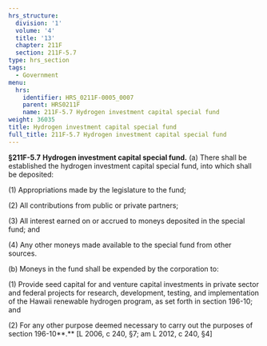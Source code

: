```yaml
---
hrs_structure:
  division: '1'
  volume: '4'
  title: '13'
  chapter: 211F
  section: 211F-5.7
type: hrs_section
tags:
  - Government
menu:
  hrs:
    identifier: HRS_0211F-0005_0007
    parent: HRS0211F
    name: 211F-5.7 Hydrogen investment capital special fund
weight: 36035
title: Hydrogen investment capital special fund
full_title: 211F-5.7 Hydrogen investment capital special fund
---
```

**§211F-5.7** **Hydrogen investment capital special fund.** (a) There shall be established the hydrogen investment capital special fund, into which shall be deposited:

(1) Appropriations made by the legislature to the fund;

(2) All contributions from public or private partners;

(3) All interest earned on or accrued to moneys deposited in the special fund; and

(4) Any other moneys made available to the special fund from other sources.

(b) Moneys in the fund shall be expended by the corporation to:

(1) Provide seed capital for and venture capital investments in private sector and federal projects for research, development, testing, and implementation of the Hawaii renewable hydrogen program, as set forth in section 196-10; and

(2) For any other purpose deemed necessary to carry out the purposes of section 196-10**.** [L 2006, c 240, §7; am L 2012, c 240, §4]